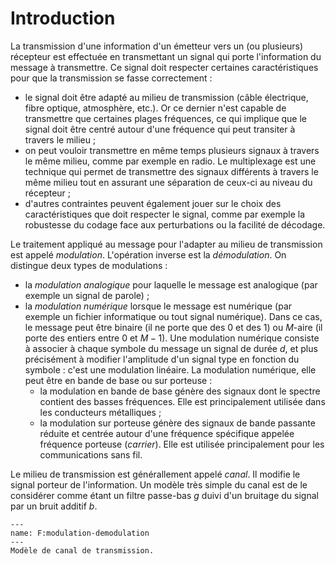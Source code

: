 # Introduction


La transmission d'une information d'un émetteur vers un (ou plusieurs) récepteur est
effectuée en transmettant un signal qui porte l'information du message à transmettre.
Ce signal doit respecter certaines caractéristiques pour que la transmission se fasse correctement :
* le signal doit être adapté au milieu de transmission (câble électrique, fibre optique, atmosphère, etc.).
  Or ce dernier n'est capable de transmettre que certaines plages fréquences,
  ce qui implique que le signal doit être centré autour d'une fréquence qui peut transiter à travers le milieu ;
* on peut vouloir transmettre en même temps plusieurs signaux à travers le même milieu,
  comme par exemple en radio.
  Le multiplexage est une technique qui permet de transmettre des signaux différents à travers le même milieu
  tout en assurant une séparation de ceux-ci au niveau du récepteur ;
* d'autres contraintes peuvent également jouer sur le choix des caractéristiques que doit respecter le signal,
  comme par exemple la robustesse du codage face aux perturbations ou la facilité de décodage.

Le traitement appliqué au message pour l'adapter au milieu de transmission est appelé _modulation_.
L'opération inverse est la _démodulation_.
On distingue deux types de modulations :
* la _modulation analogique_ pour laquelle le message est analogique (par exemple un signal de parole) ;
* la _modulation numérique_ lorsque le message est numérique
  (par exemple un fichier informatique ou tout signal numérique).
  Dans ce cas, le message peut être binaire (il ne porte que des 0 et des 1)
  ou $M$-aire (il porte des entiers entre 0 et $M-1$).
  Une modulation numérique consiste à associer à chaque symbole du message un signal de durée $d$,
  et plus précisément à modifier l'amplitude d'un signal type en fonction du symbole : c'est une modulation linéaire.
  La modulation numérique, elle peut être en bande de base ou sur porteuse :
  * la modulation en bande de base génère des signaux dont le spectre contient des basses fréquences.
    Elle est principalement utilisée dans les conducteurs métalliques ;
  * la modulation sur porteuse génère des signaux de bande passante réduite
    et centrée autour d'une fréquence spécifique appelée fréquence porteuse (_carrier_).
    Elle est utilisée principalement pour les communications sans fil.

Le milieu de transmission est générallement appelé _canal_.
Il modifie le signal porteur de l'information.
Un modèle très simple du canal est de le considérer comme étant un filtre passe-bas $g$
duivi d'un bruitage du signal par un bruit additif $b$.

```{figure} modulation-demodulation.svg
---
name: F:modulation-demodulation
---
Modèle de canal de transmission.
```

<!-- Dans le cadre de ce cours, nous traiterons uniquement les modulations PAM linéaires.
Ainsi, la modulation en déplacement de fréquence (**FSK** pour _frequency shift keying_),
pour laquelle les symboles sont représentés par des sinusoïdes de fréquence différente,
n'est pas linéaire et ne sera donc pas abordée. -->


<!-- Les sections suivantes détaillent ces deux types de modulation puis les techniques de démodulation pour transformer le signal reçu en une séquence $M$-aire.

Par ailleurs, la **rapidité de modulation** (_symbol rate_) $R$ est le nombre de symboles émis par seconde:

$$
R = \frac{1}{d}.
$$

La rapidité de modulation s'exprime en baud (Bd) qui est l'équivalent de symboles par seconde.
On utilise parfois le **débit binaire** (_bit rate_) qui représente la rapidité de modulation en bits (et non en symboles).
Le débit binaire est donc égal à la rapidité de modulation $R$ multipliée par le nombre de bits par symbole du canal. -->